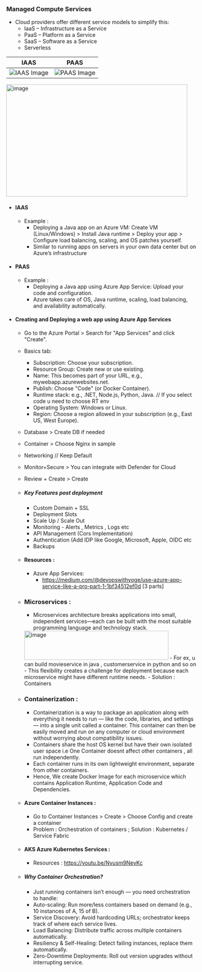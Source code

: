 ### Managed Compute Services

- Cloud providers offer different service models to simplify this:
  - IaaS – Infrastructure as a Service
  - PaaS – Platform as a Service
  - SaaS – Software as a Service
  - Serverless

| IAAS                                  | PAAS                                  |
|---------------------------------------|---------------------------------------|
| ![IAAS Image](https://github.com/user-attachments/assets/e1c82139-385f-43a4-a504-b270b1bca34e)| ![PAAS Image](https://github.com/user-attachments/assets/eb59bf2b-eef8-414f-861d-6704a2ccc4fc) |

<img width="480" height="298" alt="image" src="https://github.com/user-attachments/assets/87fe49c4-ac32-4bb5-bc5f-914b87d5225f" />


- #### IAAS
  - Example :
    - Deploying a Java app on an Azure VM: Create VM (Linux/Windows) > Install Java runtime > Deploy your app > Configure load balancing, scaling, and OS patches yourself.
    - Similar to running apps on servers in your own data center but on Azure’s infrastructure

- #### PAAS
  - Example :
    - Deploying a Java app using Azure App Service: Upload your code and configuration.
    - Azure takes care of OS, Java runtime, scaling, load balancing, and availability automatically. 


- #### Creating and Deploying a web app using Azure App Services
  - Go to the Azure Portal > Search for "App Services" and click "Create".
  - Basics tab:
    - Subscription: Choose your subscription.
    - Resource Group: Create new or use existing.
    - Name: This becomes part of your URL, e.g., mywebapp.azurewebsites.net.
    - Publish: Choose "Code" (or Docker Container).
    - Runtime stack: e.g., .NET, Node.js, Python, Java. // If you select code u need to choose RT env
    - Operating System: Windows or Linux.
    - Region: Choose a region allowed in your subscription (e.g., East US, West Europe). 
  - Database > Create DB if needed
  - Container > Choose Nginx in sample
  - Networking // Keep Default
  - Monitor+Secure > You can integrate with Defender for Cloud
  - Review + Create > Create
 
  - ##### Key Features post deployment
    - Custom Domain + SSL
    - Deployment Slots
    - Scale Up / Scale Out
    - Monitoring - Alerts , Metrics , Logs etc
    - API Management (Cors Implementation)
    - Authentication (Add IDP like Google, Microsoft, Apple, OIDC etc
    - Backups
   
  - #### Resources :
    - Azure App Services:
      - https://medium.com/@devopswithyoge/use-azure-app-service-like-a-pro-part-1-1bf34512ef0d [3 parts]  

  - ### Microservices :
    - Microservices architecture breaks applications into small, independent services—each can be built with the most suitable programming language and technology stack.
    <img width="382" height="77" alt="image" src="https://github.com/user-attachments/assets/9e4eaacf-68cf-4cbe-bf46-a3a71a76b664" />
    - For ex, u can build movieservice in java ,  customerservice in python and so on
    - This flexibility creates a challenge for deployment because each microservice might have different runtime needs.
    - Solution : Containers

  - ### Containerization :
    - Containerization is a way to package an application along with everything it needs to run — like the code, libraries, and settings — into a single unit called a container. This container can then be easily moved and run on any computer or cloud environment without worrying about compatibility issues.
    - Containers share the host OS kernel but have their own isolated user space i.e One Container doesnt affect other containers , all run independently.
    - Each container runs in its own lightweight environment, separate from other containers.
    - Hence, We create Docker Image for each microservice which contains Application Runtime, Application Code and Dependencies.
   
  - #### Azure Container Instances :
    - Go to Container Instances > Create > Choose Config and create a container
    - Problem : Orchestration of containers ; Solution : Kubernetes / Service Fabric

  - #### AKS Azure Kubernetes Services :
    - Resources : https://youtu.be/Nyusm9NeyKc

  - ##### Why Container Orchestration?
    - Just running containers isn’t enough — you need orchestration to handle:
    - Auto-scaling: Run more/less containers based on demand (e.g., 10 instances of A, 15 of B).
    - Service Discovery: Avoid hardcoding URLs; orchestrator keeps track of where each service lives.
    - Load Balancing: Distribute traffic across multiple containers automatically.
    - Resiliency & Self-Healing: Detect failing instances, replace them automatically.
    - Zero-Downtime Deployments: Roll out version upgrades without interrupting service.

